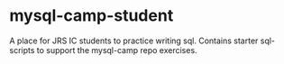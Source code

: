 # mysql-camp-student
A place for JRS IC students to practice writing sql.  Contains starter sql-scripts to support the mysql-camp repo exercises.
